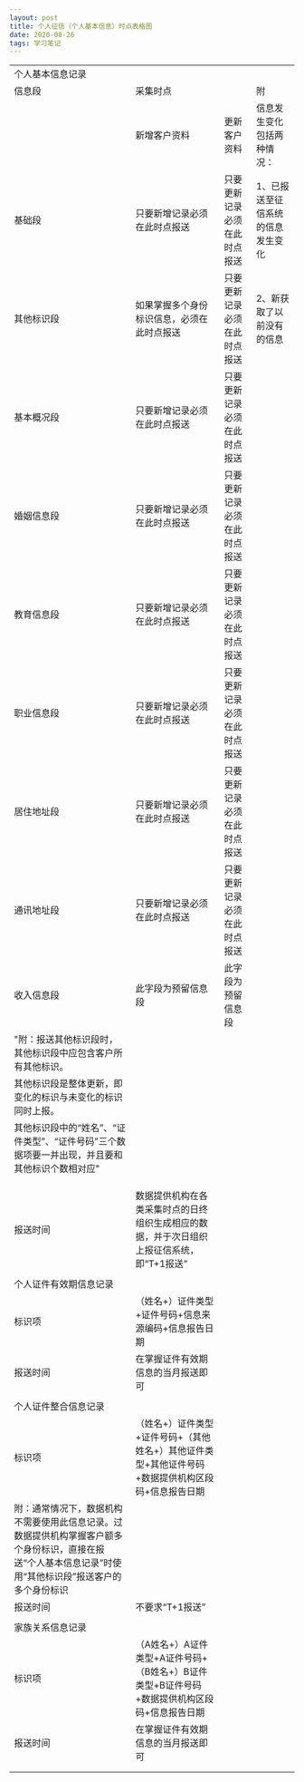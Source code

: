 ```yaml
---
layout: post
title: 个人征信（个人基本信息）时点表格图
date: 2020-08-26
tags: 学习笔记
---
```

<table>
   <tr>
      <td>个人基本信息记录</td>
      <td></td>
      <td></td>
      <td></td>
   </tr>
   <tr>
      <td>信息段</td>
      <td>采集时点</td>
      <td></td>
      <td>附</td>
   </tr>
   <tr>
      <td></td>
      <td>新增客户资料</td>
      <td>更新客户资料</td>
      <td>信息发生变化包括两种情况：</td>
   </tr>
   <tr>
      <td>基础段</td>
      <td>只要新增记录必须在此时点报送</td>
      <td>只要更新记录必须在此时点报送</td>
      <td>1、已报送至征信系统的信息发生变化</td>
   </tr>
   <tr>
      <td>其他标识段</td>
      <td>如果掌握多个身份标识信息，必须在此时点报送</td>
      <td>只要更新记录必须在此时点报送</td>
      <td>2、新获取了以前没有的信息</td>
   </tr>
   <tr>
      <td>基本概况段</td>
      <td>只要新增记录必须在此时点报送</td>
      <td>只要更新记录必须在此时点报送</td>
      <td></td>
   </tr>
   <tr>
      <td>婚姻信息段</td>
      <td>只要新增记录必须在此时点报送</td>
      <td>只要更新记录必须在此时点报送</td>
      <td></td>
   </tr>
   <tr>
      <td>教育信息段</td>
      <td>只要新增记录必须在此时点报送</td>
      <td>只要更新记录必须在此时点报送</td>
      <td></td>
   </tr>
   <tr>
      <td>职业信息段</td>
      <td>只要新增记录必须在此时点报送</td>
      <td>只要更新记录必须在此时点报送</td>
      <td></td>
   </tr>
   <tr>
      <td>居住地址段</td>
      <td>只要新增记录必须在此时点报送</td>
      <td>只要更新记录必须在此时点报送</td>
      <td></td>
   </tr>
   <tr>
      <td>通讯地址段</td>
      <td>只要新增记录必须在此时点报送</td>
      <td>只要更新记录必须在此时点报送</td>
      <td></td>
   </tr>
   <tr>
      <td>收入信息段</td>
      <td>此字段为预留信息段</td>
      <td>此字段为预留信息段</td>
      <td></td>
   </tr>
   <tr>
      <td>"附：报送其他标识段时，其他标识段中应包含客户所有其他标识。</td>
   </tr>
   <tr>
      <td>        其他标识段是整体更新，即变化的标识与未变化的标识同时上报。</td>
   </tr>
   <tr>
      <td>        其他标识段中的“姓名”、“证件类型”、“证件号码”三个数据项要一并出现，并且要和其他标识个数相对应"</td>
      <td></td>
      <td></td>
      <td></td>
   </tr>
   <tr>
      <td></td>
      <td></td>
      <td></td>
      <td></td>
   </tr>
   <tr>
      <td></td>
      <td></td>
      <td></td>
      <td></td>
   </tr>
   <tr>
      <td></td>
      <td></td>
      <td></td>
      <td></td>
   </tr>
   <tr>
      <td>报送时间</td>
      <td>数据提供机构在各类采集时点的日终组织生成相应的数据，并于次日组织上报征信系统，即“T+1报送”</td>
      <td></td>
      <td></td>
   </tr>
   <tr>
      <td></td>
      <td></td>
      <td></td>
      <td></td>
   </tr>
   <tr>
      <td>个人证件有效期信息记录</td>
      <td></td>
      <td></td>
      <td></td>
   </tr>
   <tr>
      <td>标识项</td>
      <td>（姓名+）证件类型+证件号码+信息来源编码+信息报告日期</td>
      <td></td>
      <td></td>
   </tr>
   <tr>
      <td>报送时间</td>
      <td>在掌握证件有效期信息的当月报送即可</td>
      <td></td>
      <td></td>
   </tr>
   <tr>
      <td></td>
      <td></td>
      <td></td>
      <td></td>
   </tr>
   <tr>
      <td>个人证件整合信息记录</td>
      <td></td>
      <td></td>
      <td></td>
   </tr>
   <tr>
      <td>标识项</td>
      <td>（姓名+）证件类型+证件号码+（其他姓名+）其他证件类型+其他证件号码+数据提供机构区段码+信息报告日期</td>
      <td></td>
      <td></td>
   </tr>
   <tr>
      <td>附：通常情况下，数据机构不需要使用此信息记录。过数据提供机构掌握客户额多个身份标识，直接在报送“个人基本信息记录”时使用“其他标识段”报送客户的多个身份标识</td>
      <td></td>
      <td></td>
      <td></td>
   </tr>
   <tr>
      <td>报送时间</td>
      <td>不要求“T+1报送”</td>
      <td></td>
      <td></td>
   </tr>
   <tr>
      <td></td>
      <td></td>
      <td></td>
      <td></td>
   </tr>
   <tr>
      <td>家族关系信息记录</td>
      <td></td>
      <td></td>
      <td></td>
   </tr>
   <tr>
      <td>标识项</td>
      <td>（A姓名+）A证件类型+A证件号码+（B姓名+）B证件类型+B证件号码+数据提供机构区段码+信息报告日期</td>
      <td></td>
      <td></td>
   </tr>
   <tr>
      <td>报送时间</td>
      <td>在掌握证件有效期信息的当月报送即可</td>
      <td></td>
      <td></td>
   </tr>
   <tr>
      <td></td>
   </tr>
   <tr>
      <td></td>
   </tr>
</table>
